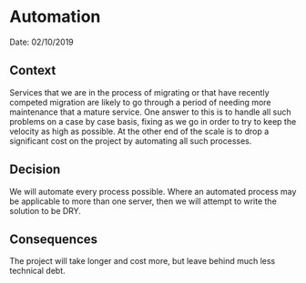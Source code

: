 # Automation

Date: 02/10/2019

## Context

Services that we are in the process of migrating or that have recently competed migration are likely to go through a period of needing more maintenance that a mature service.
One answer to this is to handle all such problems on a case by case basis, fixing as we go in order to try to keep the velocity as high as possible. At the other end of the scale is to drop a significant cost on the project by automating all such processes.

## Decision

We will automate every process possible. Where an automated process may be applicable to more than one server, then we will attempt to write the solution to be DRY.

## Consequences

The project will take longer and cost more, but leave behind much less technical debt.
